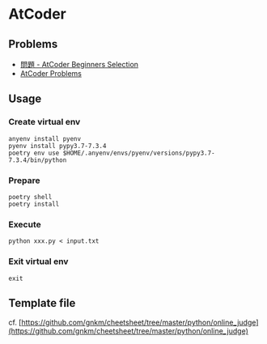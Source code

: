 # AtCoder

## Problems

- [問題 - AtCoder Beginners Selection](https://atcoder.jp/contests/abs/tasks)
- [AtCoder Problems](https://kenkoooo.com/atcoder/#/table/)

## Usage

### Create virtual env

```
anyenv install pyenv
pyenv install pypy3.7-7.3.4
poetry env use $HOME/.anyenv/envs/pyenv/versions/pypy3.7-7.3.4/bin/python
```

### Prepare

```
poetry shell
poetry install
```

### Execute

```
python xxx.py < input.txt
```

### Exit virtual env

```
exit
```

## Template file

cf. [https://github.com/gnkm/cheetsheet/tree/master/python/online_judge](https://github.com/gnkm/cheetsheet/tree/master/python/online_judge)
